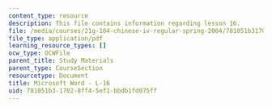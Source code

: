 ```yaml
---
content_type: resource
description: This file contains information regarding lesson 16.
file: /media/courses/21g-104-chinese-iv-regular-spring-2004/781051b317028ff45ef1bbdb1fd075ff_MIT21G_104S04_L16.pdf
file_type: application/pdf
learning_resource_types: []
ocw_type: OCWFile
parent_title: Study Materials
parent_type: CourseSection
resourcetype: Document
title: Microsoft Word - L-16
uid: 781051b3-1702-8ff4-5ef1-bbdb1fd075ff
---
```

